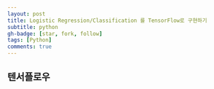 ```yaml
---
layout: post
title: Logistic Regression/Classification 를 TensorFlow로 구현하기 
subtitle: python
gh-badge: [star, fork, follow]
tags: [Python]
comments: true
---
```



## 텐서플로우

